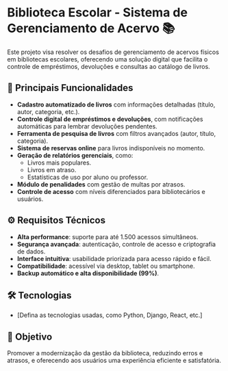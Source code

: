 # Biblioteca Escolar - Sistema de Gerenciamento de Acervo 📚

Este projeto visa resolver os desafios de gerenciamento de acervos físicos em bibliotecas escolares, oferecendo uma solução digital que facilita o controle de empréstimos, devoluções e consultas ao catálogo de livros.

## 🌟 Principais Funcionalidades
- **Cadastro automatizado de livros** com informações detalhadas (título, autor, categoria, etc.).
- **Controle digital de empréstimos e devoluções**, com notificações automáticas para lembrar devoluções pendentes.
- **Ferramenta de pesquisa de livros** com filtros avançados (autor, título, categoria).
- **Sistema de reservas online** para livros indisponíveis no momento.
- **Geração de relatórios gerenciais**, como:
  - Livros mais populares.
  - Livros em atraso.
  - Estatísticas de uso por aluno ou professor.
- **Módulo de penalidades** com gestão de multas por atrasos.
- **Controle de acesso** com níveis diferenciados para bibliotecários e usuários.

## ⚙️ Requisitos Técnicos
- **Alta performance**: suporte para até 1.500 acessos simultâneos.
- **Segurança avançada**: autenticação, controle de acesso e criptografia de dados.
- **Interface intuitiva**: usabilidade priorizada para acesso rápido e fácil.
- **Compatibilidade**: acessível via desktop, tablet ou smartphone.
- **Backup automático e alta disponibilidade (99%)**.

## 🛠️ Tecnologias
- [Defina as tecnologias usadas, como Python, Django, React, etc.]

## 🎯 Objetivo
Promover a modernização da gestão da biblioteca, reduzindo erros e atrasos, e oferecendo aos usuários uma experiência eficiente e satisfatória.
